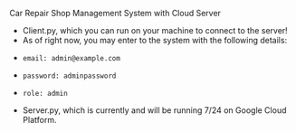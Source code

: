 Car Repair Shop Management System with Cloud Server
- Client.py, which you can run on your machine to connect to the server!
-   As of right now, you may enter to the system with the following details:
-     email: admin@example.com
-     password: adminpassword
-     role: admin
- Server.py, which is currently and will be running 7/24 on Google Cloud Platform. 
